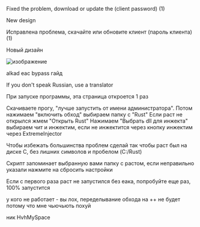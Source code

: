 Fixed the problem, download or update the (client password) (1)

New design

Исправлена ​​проблема, скачайте или обновите клиент  (пароль клиента) (1)

Новый дизайн

![изображение](https://github.com/user-attachments/assets/c5516ad8-f5be-4087-9017-9698b045235c)



alkad eac bypass гайд

If you don't speak Russian, use a translator

При запуске программы, эта страница откроется 1 раз

Скачиваете прогу, "лучше запустить от имени администратора". Потом нажимаем "включить обход" выбираем папку с "Rust" Если раст не открылся жмем "Открыть Rust" Нажимаем "Выбрать dll для инжекта" выбираем чит и инжектим, если не инжектится через кнопку инжектим через ExtremeInjector

Чтобы избежать большинства проблем сделай так чтобы раст был на диске C, без лишних символов и пробелом (C:/Rust)

Скрипт запоминает выбранную вами папку с растом, если неправильно указали нажмите на сбросить настройки

Если с первого раза раст не запустился без еака, попробуйте еще раз, 100% запустится

у кого не работает - вы лох, переделывание обхода на ++ не будет потому что мне чьючьють похуй

ник HvhMySpace
